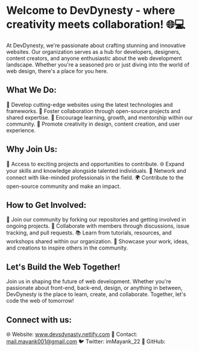 # Welcome to DevDynesty - where creativity meets collaboration! 🌐💻

At DevDynesty, we're passionate about crafting stunning and innovative websites. Our organization serves as a hub for developers, designers, content creators, and anyone enthusiastic about the web development landscape. Whether you're a seasoned pro or just diving into the world of web design, there's a place for you here.

## What We Do:

🚀 Develop cutting-edge websites using the latest technologies and frameworks.
🤝 Foster collaboration through open-source projects and shared expertise.
🌟 Encourage learning, growth, and mentorship within our community.
🎨 Promote creativity in design, content creation, and user experience.

## Why Join Us:

🔧 Access to exciting projects and opportunities to contribute.
🌐 Expand your skills and knowledge alongside talented individuals.
👥 Network and connect with like-minded professionals in the field.
🌍 Contribute to the open-source community and make an impact.

## How to Get Involved:

👋 Join our community by forking our repositories and getting involved in ongoing projects.
🤝 Collaborate with members through discussions, issue tracking, and pull requests.
📚 Learn from tutorials, resources, and workshops shared within our organization.
🌟 Showcase your work, ideas, and creations to inspire others in the community.

## Let's Build the Web Together!

Join us in shaping the future of web development. Whether you're passionate about front-end, back-end, design, or anything in between, DevDynesty is the place to learn, create, and collaborate. Together, let's code the web of tomorrow!

## Connect with us:
🌐 Website: www.devsdynasty.netlify.com 
📧 Contact: mail.mayank001@gmail.com
🐦 Twitter: imMayank_22
📌 GitHub: 
